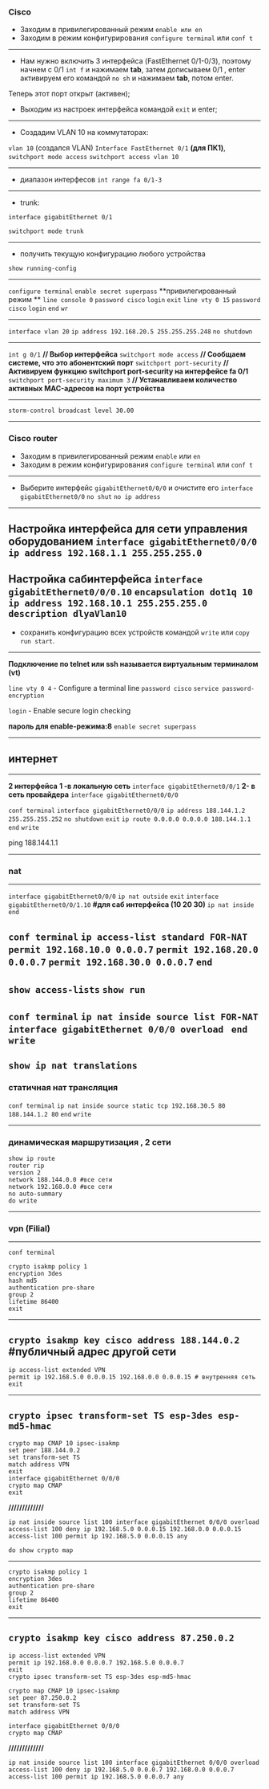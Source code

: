### Cisco

* Заходим в привилегированный режим
`enable или en`
* Заходим в режим конфигурирования 
`configure terminal` или `conf t`
------------------------------------------
* Нам нужно включить 3 интерфейса (FastEthernet 0/1-0/3), поэтому начнем с 0/1 
`int f` и нажимаем **tab**, затем дописываем 0/1 , enter
активируем его командой `no sh` и нажимаем **tab**, потом enter. 

Теперь этот порт открыт (активен);

* Выходим из настроек интерфейса командой `exit` и enter;

--------------------

* Создадим VLAN 10 на коммутаторах:

`vlan 10` (создался VLAN)
`Interface FastEthernet 0/1` **(для ПК1)**, 
`switchport mode access`
`switchport access vlan 10`

---------------------
* диапазон интерфесов `int range fa 0/1-3`
--------------------------
* trunk: 

`interface gigabitEthernet 0/1`

`switchport mode trunk`

---------------------------
* получить текущую конфигурацию любого устройства

`show running-config`

----------------------------------

`configure terminal`
`enable secret superpass` **привилегированный режим **
`line console 0`
`password cisco`
`login`
`exit`
`line vty 0 15`
`password cisco`
`login`
`end`
`wr`

---------------

`interface vlan 20`
`ip address 192.168.20.5 255.255.255.248`
`no shutdown`

--------------------
`int g 0/1` **// Выбор интерфейса**
`switchport mode access` **// Сообщаем системе, что это абонентский порт**
`switchport port-security` **// Активируем функцию switchport port-security на интерфейсе fa 0/1**
`switchport port-security maximum 3` **// Устанавливаем количество активных MAC-адресов на порт устройства**

-----------

`storm-control broadcast level 30.00`

---

### Cisco router

* Заходим в привилегированный режим
`enable` или `en`
* Заходим в режим конфигурирования 
`configure terminal` или `conf t`
------------------------------------------
* Выберите интерфейс `gigabitEthernet0/0/0` и очистите его
`interface gigabitEthernet0/0`
`no shut`
`no ip address`
---------------
**Настройка интерфейса для сети управления оборудованием**
`interface gigabitEthernet0/0/0`
`ip address 192.168.1.1 255.255.255.0`
----------------------------
**Настройка сабинтерфейса**
`interface gigabitEthernet0/0/0.10`
`encapsulation dot1q 10`
`ip address 192.168.10.1 255.255.255.0`
`description dlyaVlan10`
--------------------------
* сохранить конфигурацию всех устройств командой `write` или `copy run start`.

----------------
**Подключение по telnet или ssh называется виртуальным терминалом (vt)**

`line vty 0 4`	- Configure a terminal line
`password cisco`
`service password-encryption`

`login`           -  Enable secure login checking

**пароль для enable-режима:8**
`enable secret superpass`


------------------------------------
## интернет
------------------------

**2 интерфейса**
**1 -в локальную сеть** `interface gigabitEthernet0/0/1`
**2- в сеть провайдера** `interface gigabitEthernet0/0/0`

`conf terminal`
`interface gigabitEthernet0/0/0`
`ip address 188.144.1.2 255.255.255.252`
`no shutdown`
`exit`
`ip route 0.0.0.0 0.0.0.0 188.144.1.1`
`end`
`write`

ping   188.144.1.1

----------------------
### nat
----------------------

`interface gigabitEthernet0/0/0`
`ip nat outside`
`exit`
`interface gigabitEthernet0/0/1.10` **#для саб интерфейса (10 20 30)**
`ip nat inside`
`end`

`conf terminal`
`ip access-list standard FOR-NAT`
`permit 192.168.10.0 0.0.0.7`
`permit 192.168.20.0 0.0.0.7`
`permit 192.168.30.0 0.0.0.7`
`end`
----------
`show access-lists`
`show run`
----------
`conf terminal`
`ip nat inside source list FOR-NAT interface gigabitEthernet 0/0/0 overload `
`end`
`write`
-------------
`show ip nat translations`
----------------------------------------------

### статичная нат трансляция

`conf terminal`
`ip nat inside source static tcp 192.168.30.5 80 188.144.1.2 80`
`end`
`write`

-------------------------------------------
### динамическая маршрутизация , 2 сети 

```
show ip route
router rip 
version 2
network 188.144.0.0 #все сети
network 192.168.0.0 #все сети
no auto-summary 
do write
```
----------------------------------
### vpn (Filial)
----------------------------------

```
conf terminal

crypto isakmp policy 1
encryption 3des
hash md5
authentication pre-share 
group 2
lifetime 86400
exit
```
---
`crypto isakmp key cisco address 188.144.0.2` **#публичный адрес другой сети**
---
```
ip access-list extended VPN
permit ip 192.168.5.0 0.0.0.15 192.168.0.0 0.0.0.15 # внутренняя сеть 
exit
```
---
`crypto ipsec transform-set TS esp-3des esp-md5-hmac`
---

```
crypto map CMAP 10 ipsec-isakmp
set peer 188.144.0.2
set transform-set TS
match address VPN
exit
interface gigabitEthernet 0/0/0
crypto map CMAP
exit
```

**/////////////**

```
ip nat inside source list 100 interface gigabitEthernet 0/0/0 overload
access-list 100 deny ip 192.168.5.0 0.0.0.15 192.168.0.0 0.0.0.15
access-list 100 permit ip 192.168.5.0 0.0.0.15 any
```

`do show crypto map`


---

```
crypto isakmp policy 1
encryption 3des
authentication pre-share 
group 2
lifetime 86400
exit
```
---

`crypto isakmp key cisco address 87.250.0.2`
---

```
ip access-list extended VPN
permit ip 192.168.0.0 0.0.0.7 192.168.5.0 0.0.0.7
exit
crypto ipsec transform-set TS esp-3des esp-md5-hmac

crypto map CMAP 10 ipsec-isakmp
set peer 87.250.0.2
set transform-set TS
match address VPN

interface gigabitEthernet 0/0/0
crypto map CMAP
```


**/////////////**

```
ip nat inside source list 100 interface gigabitEthernet 0/0/0 overload
access-list 100 deny ip 192.168.5.0 0.0.0.7 192.168.0.0 0.0.0.7
access-list 100 permit ip 192.168.5.0 0.0.0.7 any
```

